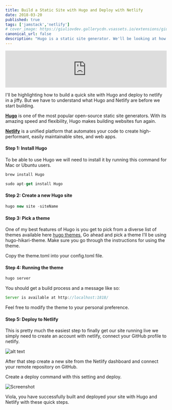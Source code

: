 ```yaml
---
title: Build a Static Site with Hugo and Deploy with Netlify
date: 2018-03-20
published: true
tags: ['jamstack','netlify']
# cover_image: https://giuliovdev.gallerycdn.vsassets.io/extensions/giuliovdev/hugo-extension/1.0.0/1503297014062/images/hugo-logo.png
canonical_url: false
description: "Hugo is a static site generator. We'll be looking at how to build a static site generator with Hugo and deploy to Netlify"
---
```


<iframe style="width: 100%; max-height: 115px; border: none;" src='https://api.parler.io/ss/player?url=https%3A%2F%2Fwww.parler.io%2Faudio%2F16923918848%2F4e14e9cd196b843045b1c504a7656d71b2930c37.306c19cd-4385-4366-8542-3dd992d86bbe.mp3'></iframe>

 I'll be highlighting how to build a quick site with Hugo and deploy to netlify in a jiffy. But we have to understand what Hugo and Netlify are before we start building.

 [**Hugo**](https://gohugo.io) is one of the most popular open-source static site generators. With its amazing speed and flexibility, Hugo makes building websites fun again.

 [**Netlify**](https://www.netlify.com) is a unified platform that automates your code to create high-performant, easily maintainable sites, and web apps.


#### Step 1: Install Hugo

 To be able to use Hugo we will need to install it by running this command for Mac or Ubuntu users.

```js
brew install Hugo
```

```js
sudo apt-get install Hugo
```

#### Step 2: Create a new Hugo site

```js
hugo new site -siteName
```

#### Step 3: Pick a theme

One of my best features of Hugo is you get to pick from a diverse list of themes available here [hugo themes](https://themes.gohugo.io/), Go ahead and pick a theme I'll be using hugo-hikari-theme. Make sure you go through the instructions for using the theme.

Copy the theme.toml into your config.toml file.

#### Step 4: Running the theme

```js
hugo server
```

You should get a build process and  a message like so:

```js
Server is available at http://localhost:1818/
```

Feel free to modify the theme to your personal preference.

#### Step 5: Deploy to Netlify

This is pretty much the easiest step to finally get our site running live we simply need to create an account with netlify, connect your GitHub profile to netlify.

![alt text](https://cdn.netlify.com/6ce8bf46dcc8bfc6d6ef982c7870eb86e32d2b8c/89152/img/blog/step-2-hugo.png)

After that step create a new site from the Netlify dashboard and connect your remote repository on GitHub.

Create a deploy command with this setting and deploy.

![Screenshot](http://res.cloudinary.com/lauragift/image/upload/v1519148146/Screenshot_from_2018-02-20_18-30-47_zoifgr.png)

Viola, you have successfully built and deployed your site with Hugo and Netlify with these quick steps.
